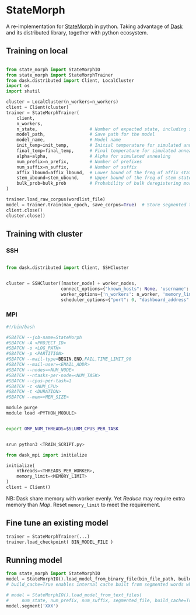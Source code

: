 # StateMorph

A re-implementation for [StateMorph](https://link.springer.com/chapter/10.1007/978-3-319-68456-7_4) in python. Taking advantage of [Dask](https://www.dask.org/) and its distributed library, together with python ecosystem.

## Training on local

```python

from state_morph import StateMorphIO
from state_morph import StateMorphTrainer
from dask.distributed import Client, LocalCluster
import os
import shutil

cluster = LocalCluster(n_workers=n_workers) 
client = Client(cluster)
trainer = StateMorphTrainer(
    client, 
    n_workers,
    n_state,                    # Number of expected state, including start state and ending state
    model_path,                 # Save path for the model
    model_name,                 # Model name
    init_temp=init_temp,        # Initial temperature for simulated annealing
    final_temp=final_temp,      # Final temperature for simulated annealing
    alpha=alpha,                # Alpha for simulated annealing
    num_prefix=n_prefix,        # Number of prefixes
    num_suffix=n_suffix,        # Number of suffix
    affix_lbound=affix_lbound,  # Lower bound of the freq of affix states
    stem_ubound=stem_ubound,    # Upper bound of the freq of stem states
    bulk_prob=bulk_prob         # Probability of bulk deregistering morpheme
)

trainer.load_raw_corpus(wordlist_file)
model = trainer.train(max_epoch, save_corpus=True)  # Store segmented training words in output model binary
client.close()
cluster.close()

```

## Training with cluster
### SSH
```python

from dask.distributed import Client, SSHCluster


cluster = SSHCluster([master_node] + worker_nodes, 
                     connect_options={"known_hosts": None, 'username': 'XXXX'},
                     worker_options={'n_workers': n_worker, 'memory_limit': None}, 
                     scheduler_options={"port": 0, "dashboard_address": ":8797"}) 

```

### MPI
```bash
#!/bin/bash

#SBATCH --job-name=StateMorph
#SBATCH -A <PROJECT_ID>
#SBATCH -o <LOG_PATH>
#SBATCH -p <PARTITION>
#SBATCH --mail-type=BEGIN,END,FAIL,TIME_LIMIT_90
#SBATCH --mail-user=<EMAIL_ADDR>
#SBATCH --nodes=<NUM_NODE>
#SBATCH --ntasks-per-node=<NUM_TASK>
#SBATCH --cpus-per-task=1
#SBATCH -c <NUM_CPU>
#SBATCH -t <DURATION>
#SBATCH --mem=<MEM_SIZE>

module purge
module load <PYTHON_MODULE>


export OMP_NUM_THREADS=$SLURM_CPUS_PER_TASK


srun python3 <TRAIN_SCRIPT.py>
```

```python
from dask_mpi import initialize

initialize(
    nthreads=<THREADS_PER_WORKER>,
    memory_limit=<MEMORY_LIMIT>
)
client = Client()

```


NB: Dask share memory with worker evenly. Yet *Reduce* may require extra memory than *Map*. Reset `memory_limit` to meet the requirement.

## Fine tune an existing model

```python
trainer = StateMorphTrainer(...)
trainer.load_checkpoint( BIN_MODEL_FILE )

```

## Running model

```python
from state_morph import StateMorphIO
model = StateMorphIO().load_model_from_binary_file(bin_file_path, build_cache=True)
# build_cache=True enables internal cache built from segmented words when available

# model = StateMorphIO().load_model_from_text_files(
#     num_state, num_prefix, num_suffix, segmented_file, build_cache=True)
model.segment('XXX')

```